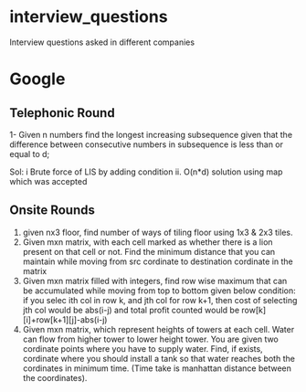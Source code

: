 # interview_questions
Interview questions asked in different companies

# Google 

## Telephonic Round
1- Given n numbers find the longest increasing subsequence given that the difference between consecutive numbers in subsequence is less than or equal to d;

Sol:  i Brute force of LIS by adding condition
ii. O(n\*d) solution using map which was accepted

## Onsite Rounds

1. given nx3 floor, find number of ways of tiling floor using 1x3 & 2x3 tiles.
2. Given mxn matrix, with each cell marked as whether there is a lion present on that cell or not. Find the minimum distance that you can maintain while moving from src cordinate to destination cordinate in the matrix
3. Given mxn matrix filled with integers, find row wise maximum that can be accumulated while moving from top to bottom given below condition:
  if you selec ith col in row k, and jth col for row k+1, then cost of selecting jth col would be abs(i-j) and total profit counted would be row[k][i]+row[k+1][j]-abs(i-j)
4. Given mxn matrix, which represent heights of towers at each cell. Water can flow from higher tower to lower height tower. You are given two cordinate points where you have to supply water. Find, if exists, cordinate where you should install a tank so that water reaches both the cordinates in minimum time. (Time take is manhattan distance between the coordinates).
